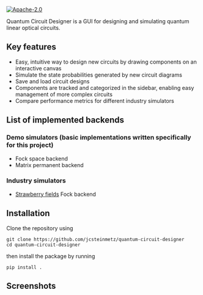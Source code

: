 [![Apache-2.0](https://img.shields.io/badge/License-Apache--2.0-blue)](https://opensource.org/licenses/Apache-2.0)

Quantum Circuit Designer is a GUI for designing and simulating quantum linear optical circuits.

## Key features
* Easy, intuitive way to design new circuits by drawing components on an interactive canvas
* Simulate the state probabilities generated by new circuit diagrams
* Save and load circuit designs
* Components are tracked and categorized in the sidebar, enabling easy management of more complex circuits
* Compare performance metrics for different industry simulators

## List of implemented backends
### Demo simulators (basic implementations written specifically for this project)
* Fock space backend
* Matrix permanent backend
### Industry simulators
* [Strawberry fields](https://github.com/XanaduAI/strawberryfields) Fock backend

## Installation
Clone the repository using
```
git clone https://github.com/jcsteinmetz/quantum-circuit-designer
cd quantum-circuit-designer
```
then install the package by running
```
pip install .
```

## Screenshots
